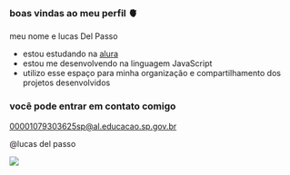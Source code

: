### boas vindas ao meu perfil 🫀

meu nome e lucas Del Passo

- estou estudando na [alura](https://www.alura.com.br)
- estou me desenvolvendo na linguagem JavaScript 
- utilizo esse espaço para minha organização e compartilhamento dos projetos desenvolvidos 

### você pode entrar em contato comigo

00001079303625sp@al.educacao.sp.gov.br

@lucas del passo

![](https://media1.tenor.com/m/nk99deZJoiEAAAAd/giddy-up-cowgirl.gif)
